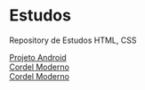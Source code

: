 # Estudos
Repository de Estudos HTML, CSS

<a href="https://diego-dcs.github.io/Estudos/02-ProjetoAndroid/index.html" >Projeto Android</a>
<br>
<a href="https://diego-dcs.github.io/Estudos/03-CordelModerno/index.html" >Cordel Moderno</a>
<br>
<a href="https://diego-dcs.github.io/Estudos/04-RedesSociais/index.html" >Cordel Moderno</a>
<br>
